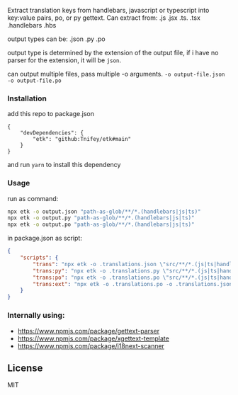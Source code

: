 Extract translation keys from handlebars, javascript or typescript into key:value pairs, po, or py gettext.
Can extract from: .js .jsx .ts. .tsx .handlebars .hbs

output types can be: .json .py .po

output type is determined by the extension of the output file,
if i have no parser for the extension, it will be `json`.

can output multiple files, pass multiple -o arguments.
`-o output-file.json -o output-file.po`

### Installation

add this repo to package.json 
```
{
    "devDependencies": {
        "etk": "github:Tnifey/etk#main"
    }
}
```
and run `yarn` to install this dependency

### Usage

run as command:
```sh
npx etk -o output.json "path-as-glob/**/*.(handlebars|js|ts)"
npx etk -o output.py "path-as-glob/**/*.(handlebars|js|ts)"
npx etk -o output.po "path-as-glob/**/*.(handlebars|js|ts)"
```

in package.json as script:
```json
{
    "scripts": {
        "trans": "npx etk -o .translations.json \"src/**/*.(js|ts|handlebars)\"",
        "trans:py": "npx etk -o .translations.py \"src/**/*.(js|ts|handlebars)\"",
        "trans:po": "npx etk -o .translations.po \"src/**/*.(js|ts|handlebars)\"",
        "trans:ext": "npx etk -o .translations.po -o .translations.json \"src/**/*.(js|ts|handlebars)\"",
    }
}
```

### Internally using:

- https://www.npmjs.com/package/gettext-parser
- https://www.npmjs.com/package/xgettext-template
- https://www.npmjs.com/package/i18next-scanner

## License
MIT